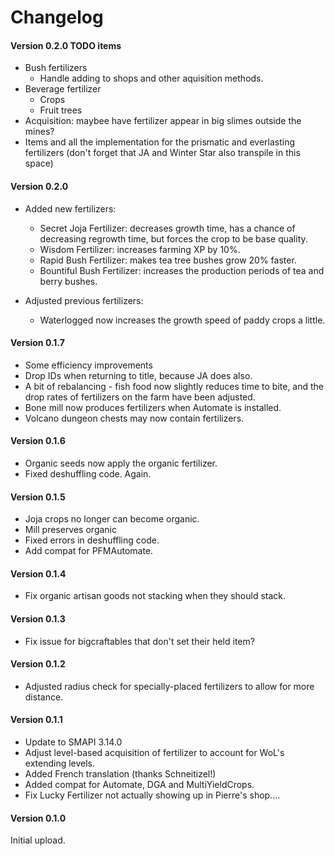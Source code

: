 ﻿Changelog
=============


#### Version 0.2.0 TODO items
* Bush fertilizers
    - Handle adding to shops and other aquisition methods.
* Beverage fertilizer
    - Crops
    - Fruit trees
* Acquisition: maybee have fertilizer appear in big slimes outside the mines?
* Items and all the implementation for the prismatic and everlasting fertilizers (don't forget that JA and Winter Star also transpile in this space)

#### Version 0.2.0
* Added new fertilizers:
    - Secret Joja Fertilizer: decreases growth time, has a chance of decreasing regrowth time, but forces the crop to be base quality.
    - Wisdom Fertilizer: increases farming XP by 10%.
    - Rapid Bush Fertilizer: makes tea tree bushes grow 20% faster.
    - Bountiful Bush Fertilizer: increases the production periods of tea and berry bushes.

* Adjusted previous fertilizers:
    - Waterlogged now increases the growth speed of paddy crops a little.

#### Version 0.1.7
* Some efficiency improvements
* Drop IDs when returning to title, because JA does also.
* A bit of rebalancing - fish food now slightly reduces time to bite, and the drop rates of fertilizers on the farm have been adjusted.
* Bone mill now produces fertilizers when Automate is installed.
* Volcano dungeon chests may now contain fertilizers.

#### Version 0.1.6
* Organic seeds now apply the organic fertilizer.
* Fixed deshuffling code. Again.

#### Version 0.1.5
* Joja crops no longer can become organic.
* Mill preserves organic
* Fixed errors in deshuffling code.
* Add compat for PFMAutomate.

#### Version 0.1.4

* Fix organic artisan goods not stacking when they should stack.

#### Version 0.1.3
* Fix issue for bigcraftables that don't set their held item?

#### Version 0.1.2
* Adjusted radius check for specially-placed fertilizers to allow for more distance.

#### Version 0.1.1

* Update to SMAPI 3.14.0
* Adjust level-based acquisition of fertilizer to account for WoL's extending levels.
* Added French translation (thanks Schneitizel!)
* Added compat for Automate, DGA and MultiYieldCrops.
* Fix Lucky Fertilizer not actually showing up in Pierre's shop....

#### Version 0.1.0

Initial upload.